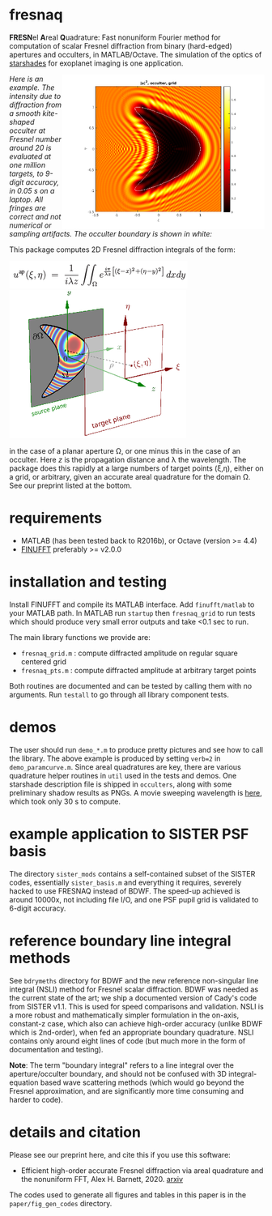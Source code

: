 # fresnaq

**FRESN**el **A**real **Q**uadrature:
Fast nonuniform Fourier
method for computation of scalar Fresnel diffraction from
binary (hard-edged) apertures and occulters, in MATLAB/Octave.
The simulation of the optics
of [starshades](http://sister.caltech.edu/) for exoplanet imaging
is one application.

<img align="right" src="pics/kite_grid.png" width=400>

*Here is an example. The intensity due to diffraction from a smooth kite-shaped occulter at Fresnel number around 20 is evaluated at one million targets, to 9-digit accuracy, in 0.05 s on a laptop. All fringes are correct and not numerical or sampling artifacts. The occulter boundary is shown in white:*

This package computes 2D Fresnel diffraction integrals of the form:

<p float="left">
<img src="pics/math_fres.png" />
<img src="pics/geom.png" width=350 />
</p>

in the case of a planar aperture &Omega;,
or one minus this in the case of an occulter.
Here _z_ is the propagation distance and &lambda; the wavelength.
The package does this rapidly at a large numbers of target points (&xi;,&eta;),
either on a grid, or arbitrary,
given an accurate areal quadrature for the domain &Omega;. See our
preprint listed at the bottom.

# requirements

* MATLAB (has been tested back to R2016b), or Octave (version >= 4.4)
* [FINUFFT](https://github.com/flatironinstitute/finufft) preferably >= v2.0.0

# installation and testing

Install FINUFFT and compile its MATLAB interface.
Add ``finufft/matlab`` to your MATLAB path.
In MATLAB run ``startup`` then ``fresnaq_grid`` to run tests which should
produce very small error outputs and take <0.1 sec to run.

The main library functions we provide are:

* ``fresnaq_grid.m`` : compute diffracted amplitude on regular square centered grid
* ``fresnaq_pts.m`` : compute diffracted amplitude at arbitrary target points

Both routines are documented and can be tested by calling them with no arguments. Run ``testall`` to go through all library component tests.

# demos

The user should run ``demo_*.m`` to produce pretty pictures and see
how to call the library.
The above example is produced by setting ``verb=2`` in ``demo_paramcurve.m``.
Since areal quadratures are key, there are various
quadrature helper routines in ``util`` used in the tests and demos.
One starshade description file is shipped in ``occulters``, along with
some preliminary shadow results as PNGs.
A movie sweeping wavelength is [here](https://users.flatironinstitute.org/~ahb/images/fres_sweep.mp4), which took only 30 s to compute.

# example application to SISTER PSF basis

The directory ``sister_mods`` contains a self-contained subset of the SISTER
codes, essentially ``sister_basis.m`` and everything it requires, severely
hacked to use FRESNAQ instead of BDWF. The speed-up achieved is around
10000x, not including file I/O, and one PSF pupil grid is validated to
6-digit accuracy.

# reference boundary line integral methods

See ``bdrymeths`` directory for BDWF and the new reference non-singular line integral (NSLI) method for Fresnel scalar diffraction.
BDWF was needed as the current state of the art; we ship a documented version
of Cady's code from SISTER v1.1.
This is used for speed comparisons and validation.
NSLI is a more robust and mathematically simpler formulation
in the on-axis, constant-z case,
which also can achieve high-order accuracy (unlike BDWF which is 2nd-order),
when fed an appropriate boundary quadrature. NSLI contains only around eight lines of code (but much more in the form of documentation and testing).

**Note**: The term "boundary integral" refers to a line integral over the aperture/occulter boundary, and should not be confused with 3D integral-equation based wave scattering methods (which would go beyond the Fresnel approximation, and are significantly more time consuming and harder to code).

# details and citation

Please see our preprint here, and cite this if you use this software:

  * Efficient high-order accurate Fresnel diffraction via areal quadrature and the nonuniform FFT, Alex H. Barnett, 2020. [arxiv](https://arxiv.org/abs/2010.05978)

The codes used to generate all figures and tables in this paper is in the ``paper/fig_gen_codes`` directory.